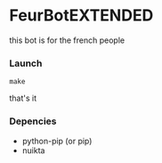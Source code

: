 # FeurBotEXTENDED
this bot is for the french people


### Launch

```
make
```

that's it

### Depencies

- python-pip (or pip)
- nuikta